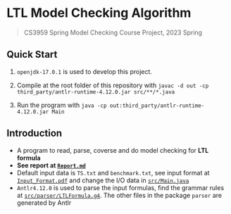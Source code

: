 # LTL Model Checking Algorithm

> CS3959 Spring Model Checking Course Project, 2023 Spring

## Quick Start

1. `openjdk-17.0.1` is used to develop this project.

2. Compile at the root folder of this repository with `javac -d out -cp third_party/antlr-runtime-4.12.0.jar src/**/*.java`

3. Run the program with `java -cp out:third_party/antlr-runtime-4.12.0.jar Main`

## Introduction

- A program to read, parse, coverse and do model checking for **LTL formula**
- **See report at [`Report.md`](doc/Report.md)**
- Default input data is `TS.txt` and `benchmark.txt`, see input format at [`Input_Format.pdf`](doc/Input_Format.pdf) and change the I/O data in [`src/Main.java`](src/Main.java)
- `Antlr4.12.0` is used to parse the input formulas, find the grammar rules at [`src/parser/LTLFormula.g4`](src/parser/LTLFormula.g4). The other files in the package `parser` are generated by Antlr